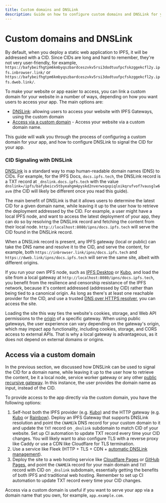 ```yaml
---
title: Custom domains and DNSLink
description: Guide on how to configure custom domains and DNSLink for your IPFS deployments.
---
```


# Custom domains and DNSLink

By default, when you deploy a static web application to IPFS, it will be addressed with a CID. Since CIDs are long and hard to remember, they're not very user-friendly, for example, `https://bafybeifhgtpm6kmbyqszbardceszvkv5rsi3dodtuufpcfskzggekcfl2y.ipfs.inbrowser.link/` or `https://bafybeifhgtpm6kmbyqszbardceszvkv5rsi3dodtuufpcfskzggekcfl2y.ipfs.dweb.link/`.

To make your website or app easier to access, you can link a custom domain for your website in a number of ways, depending on how you want users to access your app. The main options are:

- [DNSLink](#cid-signaling-with-dnslink): allowing users to access your website with IPFS Gateways, using the custom domain
- [Access via a custom domain](#access-via-a-custom-domain) - Access your website via a custom domain name.

This guide will walk you through the process of configuring a custom domain for your app, and how to configure DNSLink to signal the CID for your app.

### CID Signaling with DNSLink

[DNSLink](../../concepts/dnslink.md) is a standard way to map human-readable domain names (DNS) to CIDs. For example, for the IPFS Docs, `docs.ipfs.tech`, the DNSLink record is a TXT record at `_dnslink.docs.ipfs.tech` with the value `dnslink=/ipfs/bafybeicv5tbyeahgm4pyskd2nverwsqxpiqloikqrufvof7vausglw6avm` (the CID will likely be different once you read this guide).

The main benefit of DNSLink is that it allows users to determine the latest CID for a given domain name, while leaving it up to the user how to retrieve the deployment addressed by the CID. For example, a user might have a local IPFS node, and want to access the latest deployment of your app, they can do so by resolving the DNSLink record and fetching the content from their local node. `http://localhost:8080/ipns/docs.ipfs.tech` will serve the CID found in the DNSLink record.

When a DNSLink record is present, any IPFS gateway (local or public) can take the DNS name and resolve it to the CID, and serve the content, for example, both `https://inbrowser.link/ipns/docs.ipfs.tech` and `https://dweb.link/ipns/docs.ipfs.tech` will serve the same site, albeit with different origins.

If you run your own IPFS node, such as [IPFS Desktop](../../install/ipfs-desktop.md) or [Kubo](../../install/command-line.md), and load the site from a local gateway at `http://localhost:8080/ipns/docs.ipfs.tech`, you benefit from the resilience and censorship resistance of the IPFS network, because it's content addressed (addressed by CID) rather than being tied to a canonical origin. As long as there's at least one reachable provider for the CID, and use a trusted [DNS over HTTPS resolver](https://github.com/ipfs/kubo/blob/master/docs/config.md#dnsresolvers), you can access the site.

Loading the site this way ties the website's cookies, storage, and Web API permissions to the [origin](https://developer.mozilla.org/en-US/docs/Glossary/Origin) of a specific gateway. When using public gateways, the user experience can vary depending on the gateway's origin, which may impact app functionality, including cookies, storage, and CORS access to external APIs. That is why a local gateway is advantageous, as it does not depend on external domains or origins.

## Access via a custom domain

In the previous section, we discussed how DNSLink can be used to signal the CID for a domain name, while leaving it up to the user how to retrieve the content, be it a local node, service worker gateway or any other [public recursive gateway](https://docs.ipfs.tech/concepts/ipfs-gateway/#recursive-vs-non-recursive-gateways). In this instance, the user provides the domain name as input, instead of the CID.

To provide access to the app directly via the custom domain, you have the following options:

1. Self-host both the IPFS provider (e.g. [Kubo](https://github.com/ipfs/kubo)) and the HTTP gateway (e.g. [Kubo](https://github.com/ipfs/kubo) or [Rainbow](https://github.com/ipfs/rainbow/)). Deploy an IPFS Gateway that supports DNSLink resolution and point the `CNAME`/`A` DNS record for your custom domain to it and  update the `TXT` record on `_dnslink` subdomain to match CID of your website. Set up CI automation to update TXT record every time your CID changes. You will likely want to also configure TLS with a reverse proxy like Caddy or use a CDN like Cloudflare for TLS termination.
2. Use a service like Fleek (HTTP + TLS + CDN + [automatic DNSLink management](https://fleek.xyz/docs/platform/domains/#dnslink)).
3. Deploy the site to a web hosting service like [Cloudflare Pages](https://pages.cloudflare.com/) or [GitHub Pages](https://pages.github.com/), and point the `CNAME`/`A` record for your main domain and `TXT` record with CID on `_dnslink` subdomain, essentially getting the benefits of both IPFS and traditional web hosting. Remember to set up CI automation to update TXT record every time your CID changes.

Access via a custom domain is useful if you want to serve your app via a domain name that you own, for example, `app.example.com`.
